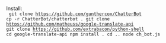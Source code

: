 Install:<br/>
<code>
git clone https://github.com/gunthercox/ChatterBot
cp -r ChatterBot/chatterbot .
git clone https://github.com/matheuss/google-translate-api
git clone https://github.com/extrabacon/python-shell
cd google-translate-api
npm install .
cd ..
node ch\_bot.js
</code>
